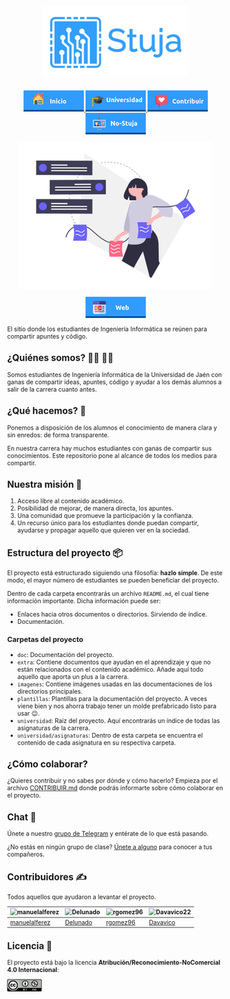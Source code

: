 <p align="center">
    <img alt="Logo de Stuja" title="Logo de Stuja" src="imagenes/logo.png" width="340">
    <br/> <br/>
</p>
<p align="center">
          <a 		href="README.md">
  <img alt="Inicio" title="Inicio" src="imagenes/boton-inicio.png" width="140">
  </a>
      <a 		href="universidad">
  <img alt="Universidad" title="Universidad" src="imagenes/boton-universidad.png" width="140">
  </a>
        <a 		href="doc/CONTRIBUIR.md">
  <img alt="Contribuir" title="Contribuir" src="imagenes/boton-contribuir.png" width="140">
  </a>
         <a 		href="extra/no-stuja.md">
  <img alt="No-Stuja" title="No-Stuja" src="imagenes/boton-no-stuja.png" width="140">
  </a>
</p>
<p align="center">
    <img alt="Stuja" title="Stuja" src="imagenes/home.png" width="450">
</p>
<p align="center">
       <a 		href="https://sttuja.web.app">
  <img alt="Web" title="Web" src="imagenes/boton-web.png" width="140">
  </a>
</p>





El sitio donde los estudiantes de Ingeniería Informática se reúnen para compartir apuntes y código. 



## ¿Quiénes somos? 👩‍🎓 👨‍🎓

Somos estudiantes de Ingeniería Informática de la Universidad de Jaén con ganas de compartir ideas, apuntes, código y ayudar a los demás alumnos a salir de la carrera cuanto antes. 



## ¿Qué hacemos? 🤸

Ponemos a disposición de los alumnos el conocimiento de manera clara y sin enredos: de forma transparente. 

En nuestra carrera hay muchos estudiantes con ganas de compartir sus conocimientos. Este repositorio pone al alcance de todos los medios para compartir. 



## Nuestra misión 🚀

1. Acceso libre al contenido académico.
2. Posibilidad de mejorar, de manera directa, los apuntes.
3. Una comunidad que promueve la participación y la confianza.
4. Un recurso único para los estudiantes donde puedan compartir, ayudarse y propagar aquello que quieren ver en la sociedad.



## Estructura del proyecto 📦

El proyecto está estructurado siguiendo una filosofía: **hazlo simple**. De este modo, el mayor número de estudiantes se pueden beneficiar del proyecto. 

Dentro de cada carpeta encontrarás un archivo `README.md`, el cual tiene información importante. Dicha información puede ser: 

- Enlaces hacia otros documentos o directorios. Sirviendo de índice. 
- Documentación. 



### Carpetas del proyecto

- `doc`: Documentación del proyecto. 
- `extra`: Contiene documentos que ayudan en el aprendizaje y que no están relacionados con el contenido académico. Añade aquí todo aquello que aporta un plus a la carrera. 
- `imagenes`: Contiene imágenes usadas en las documentaciones de los directorios principales. 
- `plantillas`: Plantillas para la documentación del proyecto. A veces viene bien y nos ahorra trabajo tener un molde prefabricado listo para usar 😉. 
- `universidad`: Raíz del proyecto. Aquí encontrarás un índice de todas las asignaturas de la carrera. 
- `universidad/asignaturas`: Dentro de esta carpeta se encuentra el contenido de cada asignatura en su respectiva carpeta. 



## ¿Cómo colaborar? 

¿Quieres contribuir y no sabes por dónde y cómo hacerlo? Empieza por el archivo [CONTRIBUIR.md](doc/CONTRIBUIR.md) donde podrás informarte sobre cómo colaborar en el proyecto. 



## Chat 💬

Únete a nuestro [grupo de Telegram](https://t.me/stujaGitHub) y entérate de lo que está pasando. 

¿No estás en ningún grupo de clase? [Únete a alguno](extra/GRUPOS-DE-CLASE.md) para conocer a tus compañeros. 



## Contribuidores ✍️

Todos aquellos que ayudaron a levantar el proyecto.


| <img alt="manuelalferez" src="https://avatars1.githubusercontent.com/u/38152841?s=400&amp" width="50"> | <img alt="Delunado" src="https://avatars0.githubusercontent.com/u/11133623?s=400&v=4" width="50"> | <img alt="rgomez96" src="https://avatars3.githubusercontent.com/u/50320963?s=400&v=4" width="50"> | <img alt="Davavico22" src="https://avatars0.githubusercontent.com/u/57295165?s=400&u=e12594f20ed0f40e56be958eb12622e04e4f1854&v=4" width="50"> |
| ------------------------------------------------------------ | ------------------------------------------------------------ | ------------------------------------------------------------ | ------------------------------------------------------------ |
| [manuelalferez](https://github.com/manuelalferez)            | [Delunado](https://github.com/Delunado)                      | [rgomez96](https://github.com/rgomez96)                      | [Davavico](https://github.com/Davavico22)            |




## Licencia 📜

El proyecto está bajo la licencia **Atribución/Reconocimiento-NoComercial 4.0 Internacional**:

<p>
          <a 		href="https://creativecommons.org/licenses/by-nc/4.0/legalcode">
  <img alt="Licencia" title="Licencia" src="imagenes/licencia.png" width="80">
  </a>
</p>